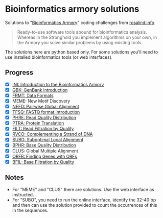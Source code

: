 # Bioinformatics armory solutions

Solutions to "[Bioinformatics Armory]" coding challenges from [rosalind.info].

> Ready-to-use software tools abound for bioinformatics analysis. Whereas in the
> Stronghold you implement algorithms on your own, in the Armory you solve
> similar problems by using existing tools.

The solutions here are python based only. For some solutions you'll need
to use installed bioinformatics tools (or web interfaces).

## Progress

- [x] [INI: Introduction to the Bioinformatics Armory](ini.py)
- [x] [GBK: GenBank Introduction](gbk.py)
- [x] [FRMT: Data Formats](frmt.py)
- [x] MEME: New Motif Discovery
- [x] [NEED: Pairwise Global Alignment](need.py)
- [x] [TFSQ: FASTQ format introduction](tfsq.py)
- [x] [PHRE: Read Quality Distribution](phre.py)
- [x] [PTRA: Protein Translation](ptra.py)
- [x] [FILT: Read Filtration by Quality](filt.py)
- [x] [RVCO: Complementing a Strand of DNA](rvco.py)
- [x] [SUBO: Suboptimal Local Alignment](subo.py)
- [x] [BPHR: Base Quality Distribution](bphr.py)
- [x] CLUS: Global Multiple Alignment
- [x] [ORFR: Finding Genes with ORFs](orfr.py)
- [x] [BFIL: Base Filtration by Quality](bfil.py)

## Notes

* For "MEME" and "CLUS" there are solutions. Use the web interface as
  instructed.
* For "SUBO", you need to run the online interface, identify the 32-40 bp and
  then can use the solution provided to count the occurrences of this in
  the sequences.

[Bioinformatics Armory]: https://rosalind.info/problems/list-view/?location=bioinformatics-armory
[rosalind.info]: https://rosalind.info
